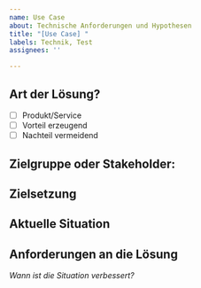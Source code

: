 ```yaml
---
name: Use Case
about: Technische Anforderungen und Hypothesen
title: "[Use Case] "
labels: Technik, Test
assignees: ''

---
```


## Art der Lösung?

- [ ] Produkt/Service
- [ ] Vorteil erzeugend
- [ ] Nachteil vermeidend

## Zielgruppe oder Stakeholder: 

## Zielsetzung

## Aktuelle Situation

## Anforderungen an die Lösung

*Wann ist die Situation verbessert?*
